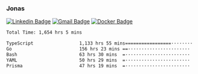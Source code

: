 ### Jonas
[![Linkedin Badge](https://img.shields.io/badge/-Jonas%20Neto-9933F7?style=flat-square&logo=Linkedin&logoColor=white&link=https://www.linkedin.com/in/jonas-nogueira-neto/)](https://www.linkedin.com/in/jonas-nogueira-neto/)
[![Gmail Badge](https://img.shields.io/badge/-nogueiraneto.jonas@gmail.com-9933F7?style=flat-square&logo=Gmail&logoColor=white&link=mailto:nogueiraneto.jonas@gmail.com)](mailto:nogueiraneto.jonas@gmail.com)
[![Docker Badge](https://img.shields.io/badge/-DockerHub-9933F7?style=flat-square&logo=Docker&logoColor=white&link=https://hub.docker.com/u/jonasssneto)](https://hub.docker.com/u/jonasssneto)


<!--START_SECTION:waka-->

```txt
Total Time: 1,654 hrs 5 mins

TypeScript                 1,133 hrs 55 mins=================········   67.75 %
Go                         156 hrs 23 mins ==·······················   09.34 %
Bash                       63 hrs 30 mins  =························   03.79 %
YAML                       50 hrs 29 mins  =························   03.02 %
Prisma                     47 hrs 19 mins  =························   02.83 %
```

<!--END_SECTION:waka-->
###

